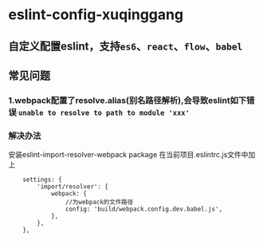 # eslint-config-xuqinggang

## 自定义配置eslint，支持`es6`、`react`、`flow`、`babel`

## 常见问题

### 1.webpack配置了resolve.alias(别名路径解析),会导致eslint如下错误 `unable to resolve to path to module 'xxx'`

### 解决办法
安装eslint-import-resolver-webpack package
在当前项目.eslintrc.js文件中加上

```
    settings: {
        'import/resolver': {
            webpack: {
                //为webpack的文件路径
                config: 'build/webpack.config.dev.babel.js',
            },
        },
    },

```
